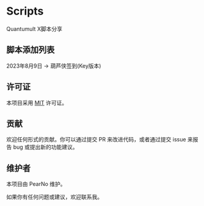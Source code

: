# Scripts
Quantumult X脚本分享

## 脚本添加列表

2023年8月9日 -> 葫芦侠签到(Key版本)

## 许可证

本项目采用 [MIT](LICENSE) 许可证。

## 贡献

欢迎任何形式的贡献。你可以通过提交 PR 来改进代码，或者通过提交 issue 来报告 bug 或提出新的功能建议。

## 维护者

本项目由 PearNo 维护。

如果你有任何问题或建议，欢迎联系我。
